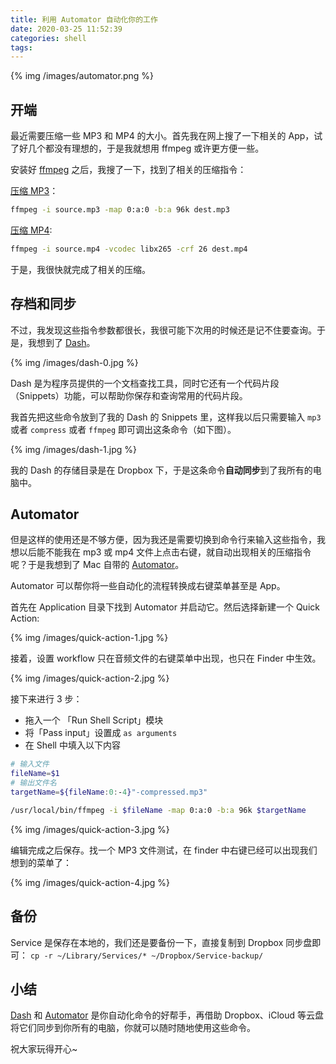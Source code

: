 ```yaml
---
title: 利用 Automator 自动化你的工作
date: 2020-03-25 11:52:39
categories: shell
tags:
---
```


{% img /images/automator.png %}

## 开端

最近需要压缩一些 MP3 和 MP4 的大小。首先我在网上搜了一下相关的 App，试了好几个都没有理想的，于是我就想用 ffmpeg 或许更方便一些。

安装好 [ffmpeg](https://www.ffmpeg.org/download.html) 之后，我搜了一下，找到了相关的压缩指令：

[压缩 MP3](https://superuser.com/questions/552817/fastest-way-to-convert-any-audio-file-to-low-bitrate)：
``` bash
ffmpeg -i source.mp3 -map 0:a:0 -b:a 96k dest.mp3
```
[压缩 MP4](https://unix.stackexchange.com/questions/28803/how-can-i-reduce-a-videos-size-with-ffmpeg):

``` bash
ffmpeg -i source.mp4 -vcodec libx265 -crf 26 dest.mp4
```

于是，我很快就完成了相关的压缩。

## 存档和同步

不过，我发现这些指令参数都很长，我很可能下次用的时候还是记不住要查询。于是，我想到了 [Dash](hDashttps://kapeli.com/dash)。

{% img /images/dash-0.jpg %}

Dash 是为程序员提供的一个文档查找工具，同时它还有一个代码片段（Snippets）功能，可以帮助你保存和查询常用的代码片段。

我首先把这些命令放到了我的 Dash 的 Snippets 里，这样我以后只需要输入 `mp3` 或者 `compress` 或者 `ffmpeg` 即可调出这条命令（如下图）。

{% img /images/dash-1.jpg %}

我的 Dash 的存储目录是在 Dropbox 下，于是这条命令**自动同步**到了我所有的电脑中。

## Automator

但是这样的使用还是不够方便，因为我还是需要切换到命令行来输入这些指令，我想以后能不能我在 mp3 或 mp4 文件上点击右键，就自动出现相关的压缩指令呢？于是我想到了 Mac 自带的 [Automator](https://support.apple.com/zh-cn/HT2488)。

Automator 可以帮你将一些自动化的流程转换成右键菜单甚至是 App。

首先在 Application 目录下找到 Automator 并启动它。然后选择新建一个 Quick Action:

{% img /images/quick-action-1.jpg %}

接着，设置 workflow 只在音频文件的右键菜单中出现，也只在 Finder 中生效。

{% img /images/quick-action-2.jpg %}

接下来进行 3 步：
 
 * 拖入一个 「Run Shell Script」模块
 * 将「Pass input」设置成 `as arguments`
 * 在 Shell 中填入以下内容

``` bash
# 输入文件
fileName=$1
# 输出文件名
targetName=${fileName:0:-4}"-compressed.mp3"

/usr/local/bin/ffmpeg -i $fileName -map 0:a:0 -b:a 96k $targetName

```
{% img /images/quick-action-3.jpg %}

编辑完成之后保存。找一个 MP3 文件测试，在 finder 中右键已经可以出现我们想到的菜单了：

{% img /images/quick-action-4.jpg %}

## 备份

Service 是保存在本地的，我们还是要备份一下，直接复制到 Dropbox 同步盘即可： `cp -r ~/Library/Services/* ~/Dropbox/Service-backup/`

## 小结

[Dash](hDashttps://kapeli.com/dash) 和 [Automator](https://support.apple.com/zh-cn/HT2488) 是你自动化命令的好帮手，再借助 Dropbox、iCloud 等云盘将它们同步到你所有的电脑，你就可以随时随地使用这些命令。

祝大家玩得开心~